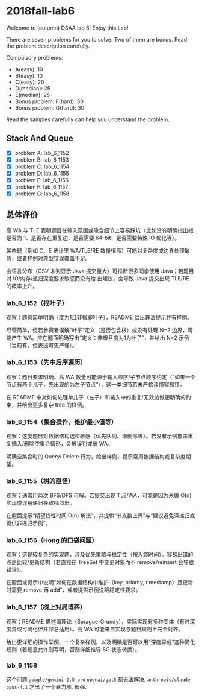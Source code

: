 # 2018fall-lab6

Welcome to (autumn) DSAA lab 6! Enjoy this Lab!

There are seven problems for you to solve. Two of them are bonus. Read the problem description carefully.

Compulsory problems:

+ A(easy): 10
+ B(easy): 10
+ C(easy): 20
+ D(median): 25
+ E(median): 25
+ Bonus problem: F(hard): 30
+ Bonus problem: G(hard): 30

Read the samples carefully can help you understand the problem.

## Stack And Queue

+ [x] problem A: lab_6_1152
+ [x] problem B: lab_6_1153
+ [x] problem C: lab_6_1154
+ [x] problem D: lab_6_1155
+ [x] problem E: lab_6_1156
+ [x] problem F: lab_6_1157
+ [x] problem G: lab_6_1158

## 总体评价

高 WA 与 TLE 表明题目在输入范围或隐含细节上容易踩坑（比如没有明确指出根是否为 1、是否存在重复边、是否需要 64-bit、是否需要特殊 IO 优化等）。

某些题（例如 C、E 统计里 WA/TLE/RE 数量很高）可能对复杂度或边界处理敏感，或者样例对典型错误覆盖不足。

由语言分布（CSV 末列显示 Java 提交量大）可推断很多同学使用 Java；若题目对 IO/内存/递归深度要求敏感而没有给 出建议，会导致 Java 提交出现 TLE/RE 的概率上升。

### lab_6_1152（找叶子）

观察：题意简单明确（度为1且非根即叶子），README 给出算法提示并有样例。

尽管简单，但若参赛者误解“叶子”定义（是否包含根）或没有处理 N=2 边界，可能产生 WA。应在题面明确写出“定义：非根且度为1为叶子”，并给出 N=2 示例（当前有，但表述可更严谨）。

### lab_6_1153（先中后序遍历）

观察：题目要求明确。高 WA 数量可能源于输入顺序/子节点顺序约定（“如果一个节点有两个儿子，先出现的为左子节点”），这一类细节若未严格读懂容易错。

在 README 中对如何处理单儿子（左子）和输入中的重复/无效边做更明确的约束，并给出更多复杂 tree 的样例。

### lab_6_1154（集合操作，维护最小值等）

观察：这类题目对数据结构选型敏感（优先队列、懒删除等）。若没有示例覆盖重复插入/删除空集合情形，会被误判或出 WA。

明确空集合时的 Query/ Delete 行为，给出样例，提示常用数据结构或复杂度期望。

### lab_6_1155（树的直径）

观察：通常用两次 BFS/DFS 可解。若提交出现 TLE/WA，可能是因为未做 O(n) 实现或误用递归导致栈溢出。

在题面提示“期望线性时间 O(n) 解法”，并提供“节点数上界”与“建议避免深递归或提供非递归示例”。

### lab_6_1156（Hong 的口袋问题）

观察：这是较复杂的实现题，涉及优先策略与稳定性（按入袋时间）。容易出错的点是比较/更新结构（若直接在 TreeSet 中变更对象而不 remove/reinsert 会导致错误）。

在题面或提示中说明“如何在数据结构中维护（key, priority, timestamp）且更新时需要 remove 再 add”，或者提供示例说明稳定性要求。

### lab_6_1157（树上对局博弈）

观察：README 描述偏理论（Sprague-Grundy），实际实现有多种变体（有时深度异或可简化但并非总适用）。高 WA 可能来自实现与题目规则不完全对齐。

给出更详细的操作举例、一个复杂样例，以及明确是否可以用“深度异或”这种简化规则（若题意允许则写明，否则详细推导 SG 状态转换）。

### lab_6_1158

这个问题 `google/gemini-2.5-pro` `openai/gpt5` 都无法解决, `anthropic/claude-opus-4.1` 才出了一个暴力解, 很强.
